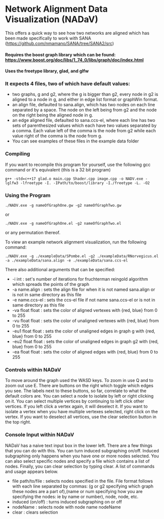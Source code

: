 # Network Alignment Data Visualization (NADaV)

This offers a quick way to see how two networks are aligned which has been made specifically to work with SANA (https://github.com/nmamano/SANA/tree/SANA2/src)
#### Requires the boost graph library which can be found: https://www.boost.org/doc/libs/1_74_0/libs/graph/doc/index.html
#### Uses the freetype library, glad, and glfw
### It expects 4 files, two of which have default values:
* two graphs, g and g2, where the g is bigger than g2, every node in g2 is aligned to a node in g, and either in edge list format or graphWin format.
* an align file, defaulted to sana.align, which has two nodes on each line separated by a space. The node on the left being from g2 and the node on the right being the aligned node in g.
* an edge aligned file, defaulted to sana.ccs-el, where each line has two sets of parenthesized values which each have two values separated by a comma. Each value left of the comma is the node from g2 while each value right of the comma is the node from g.
* You can see examples of these files in the example data folder

### Compiling
If you want to recompile this program for yourself, use the following gcc command or it's equivalent (this is a 32 bit program)
```
g++ -std=c++17 glad.o main.cpp Shader.cpp image.cpp -o NADV.exe -lglfw3 -lfreetype -I. -IPath/to/boost/library -I./freetype -L. -O2
```

### Using the Program
```
./NADV.exe -g nameOfGraphOne.gw -g2 nameOfGraphTwo.gw
```
or
```
./NADV.exe -g nameOfGraphOne.el -g2 nameOfGraphTwo.el
```
or any permutation thereof.

To view an example network alignment visualization, run the following command:
```
./NADV.exe -g ./exampleData/SPombe.el -g2 ./exampleData/RNorvegicus.el -a ./exampleData/sana.align -e ./exampleData/sana.ccs-el
```
There also additional arguments that can be specified:
* -i int : set's number of iterations for fruchterman reingold algorithm which spreads the points of the graph
* -a name.align : sets the align file for when it is not named sana.align or is not in same directory as this file
* -e name.ccs-el : sets the ccs-el file if not name sana.ccs-el or is not in same directory as this file
* -va float float : sets the color of aligned vertexes with {red, blue} from 0 to 255
* -vu float float : sets the color of unaligned vertexes with {red, blue} from 0 to 255
* -eu1 float float : sets the color of unaligned edges in graph g with {red, blue} from 0 to 255
* -eu2 float float : sets the color of unaligned edges in graph g2 with {red, blue} from 0 to 255
* -ea float float : sets the color of aligned edges with {red, blue} from 0 to 255

### Controls within NADaV
To move around the graph used the WASD keys. To zoom in use Q and to zoom out use E. There are buttons on the right which toggle which edges you see. The labels next to these buttons, so far, correlate to what the default colors are. You can select a node to isolate by left or right clicking on it. You can select multiple vertices by continuing to left click other vertices. If you left click a vertex again, it will deselect it. If you want to isolate a vertex when you have multiple vertexes selected, right click on the vertex. If you want to deselect all vertices, use the clear selection button in the top right.

### Console Input within NADaV
NADaV has a naive text input box in the lower left. There are a few things that you can do with this. You can turn induced subgraphing on/off. Induced subgraphing only happens when you have one or more nodes selected. You can also select specific nodes and specify a file which contains a list of nodes. Finally, you can clear selection by typing clear. A list of commands and usage appears below.
* file path/to/file : selects nodes specified in the file. File format follows with each line separated by commas: (g or g2 specifying which graph these nodes are a part of),(name or num specifying how you are specifying the nodes: ie by name or number), node, node, etc.
* induced (on/off) : turns induced subgraphing on or off
* nodeName : selects node with node name nodeName
* clear : clears selection
